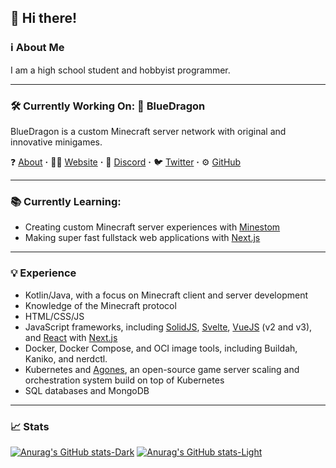 ## 👋 Hi there! 
### ℹ About Me
I am a high school student and hobbyist programmer.

---

### 🛠 Currently Working On: 🐲 BlueDragon
BlueDragon is a custom Minecraft server network with original and innovative minigames.

❓ [About](https://bluedragonmc.com/p/about) **·**
👨‍💻 [Website](https://bluedragonmc.com) **·**
💬 [Discord](https://discord.gg/3gvSPdW) **·**
🐦 [Twitter](https://twitter.com/BDMCNetwork) **·**
⚙ [GitHub](https://github.com/BlueDragonMC)

---

### 📚 Currently Learning:
- Creating custom Minecraft server experiences with [Minestom](https://minestom.net/)
- Making super fast fullstack web applications with [Next.js](https://nextjs.org/)

---

### 💡 Experience
- Kotlin/Java, with a focus on Minecraft client and server development
- Knowledge of the Minecraft protocol
- HTML/CSS/JS
- JavaScript frameworks, including [SolidJS](https://www.solidjs.com/), [Svelte](https://svelte.dev/), [VueJS](https://vuejs.org/) (v2 and v3), and [React](https://reactjs.org/) with [Next.js](https://nextjs.org/)
- Docker, Docker Compose, and OCI image tools, including Buildah, Kaniko, and nerdctl.
- Kubernetes and [Agones](https://agones.dev), an open-source game server scaling and orchestration system build on top of Kubernetes
- SQL databases and MongoDB

---

### 📈 Stats
[![Anurag's GitHub stats-Dark](https://github-readme-stats-lemon-beta.vercel.app/api?username=fluxcapacitor2&show_icons=true&theme=dark#gh-dark-mode-only)](https://github.com/anuraghazra/github-readme-stats#gh-dark-mode-only)
[![Anurag's GitHub stats-Light](https://github-readme-stats-lemon-beta.vercel.app/api?username=fluxcapacitor2&show_icons=true&theme=default#gh-light-mode-only)](https://github.com/anuraghazra/github-readme-stats#gh-light-mode-only)

